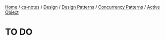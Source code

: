 [Home](https://mengxianbin.github.io) /
[cs-notes](https://mengxianbin.github.io/cs-notes/site) /
[Design](https://mengxianbin.github.io/cs-notes/site/Design) /
[Design Patterns](https://mengxianbin.github.io/cs-notes/site/Design/Design%20Patterns) /
[Concurrency Patterns](https://mengxianbin.github.io/cs-notes/site/Design/Design%20Patterns/Concurrency%20Patterns) /
[Active Object](https://mengxianbin.github.io/cs-notes/site/Design/Design%20Patterns/Concurrency%20Patterns/Active%20Object)

# TO DO
